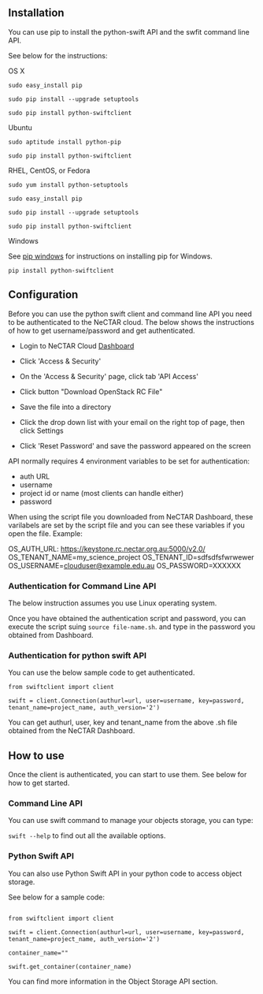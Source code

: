 ## Installation

You can use pip to install the python-swift API and the swfit command line API.

See below for the instructions:

OS X

```
sudo easy_install pip

sudo pip install --upgrade setuptools

sudo pip install python-swiftclient
```

Ubuntu

```
sudo aptitude install python-pip

sudo pip install python-swiftclient
```

RHEL, CentOS, or Fedora

```
sudo yum install python-setuptools

sudo easy_install pip

sudo pip install --upgrade setuptools

sudo pip install python-swiftclient
```

Windows

See [pip windows][pip windows] for instructions on installing pip for Windows.

```
pip install python-swiftclient
```

[pip windows]: http://docs.python-guide.org/en/latest/starting/install/win.html#distribute-pip


## Configuration

Before you can use the python swift client and command line API you need to be
authenticated to the NeCTAR cloud. The below shows the instructions of how to
get username/password and get authenticated.

- Login to NeCTAR Cloud [Dashboard][dashboard]

- Click 'Access & Security'

- On the 'Access & Security' page, click tab 'API Access'

- Click button "Download OpenStack RC File"

- Save the file into a directory

- Click the drop down list with your email on the right top of page, then click
 Settings

- Click 'Reset Password' and save the password appeared on the screen


API normally requires 4 environment variables to be set for authentication:

- auth URL
- username
- project id or name (most clients can handle either)
- password

When using the script file you downloaded from NeCTAR Dashboard, these
varilabels are set by the script file and you can see these variables
if you open the file. Example:

OS_AUTH_URL: https://keystone.rc.nectar.org.au:5000/v2.0/
OS_TENANT_NAME=my_science_project
OS_TENANT_ID=sdfsdfsfwrwewer
OS_USERNAME=clouduser@example.edu.au
OS_PASSWORD=XXXXXX


### Authentication for Command Line API

The below instruction assumes you use Linux operating system.

Once you have obtained the authentication script and password, you can execute
the script suing ``` source file-name.sh ```. and type in the password you
obtained from Dashboard.

### Authentication for python swift API

You can use the below sample code to get authenticated. 

```
from swiftclient import client

swift = client.Connection(authurl=url, user=username, key=password,
tenant_name=project_name, auth_version='2')
```

You can get authurl, user, key and tenant_name from the above .sh file obtained
from the NeCTAR Dashboard.

## How to use

Once the client is authenticated, you can start to use them. See below for how
to get started.

### Command Line API

You can use swift command to manage your objects storage, you can type:

``` swift --help ``` to find out all the available options.

### Python Swift API

You can also use Python Swift API in your python code to access object storage.

See below for a sample code:


```

from swiftclient import client

swift = client.Connection(authurl=url, user=username, key=password,
tenant_name=project_name, auth_version='2')

container_name=""

swift.get_container(container_name)

```


You can find more information in the Object Storage API section. 


[dashboard]: https://dashboard.rc.nectar.org.au